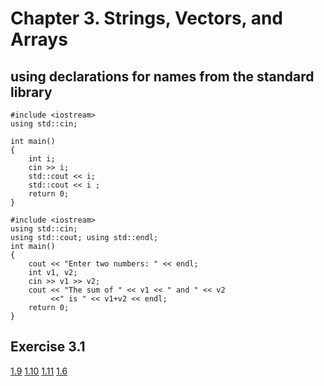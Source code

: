 # Chapter 3. Strings, Vectors, and Arrays
## using declarations for names from the standard library
```
#include <iostream>
using std::cin;

int main()
{
    int i;
    cin >> i;
    std::cout << i;
    std::cout << i ;
    return 0;
}
```
```
#include <iostream>
using std::cin;
using std::cout; using std::endl;
int main()
{
    cout << "Enter two numbers: " << endl;
    int v1, v2;
    cin >> v1 >> v2;
    cout << "The sum of " << v1 << " and " << v2
         <<" is " << v1+v2 << endl;
    return 0;
}
```
## Exercise 3.1 
[1.9](https://github.com/Yiyiya/PrimerCPP/blob/master/Chapter03/1_9.cpp) 
[1.10](https://github.com/Yiyiya/PrimerCPP/blob/master/Chapter03/1_10.cpp)
[1.11](https://github.com/Yiyiya/PrimerCPP/blob/master/Chapter03/1_11.cpp)
[1.6](https://github.com/Yiyiya/PrimerCPP/blob/master/Chapter03/1_6.cpp)
